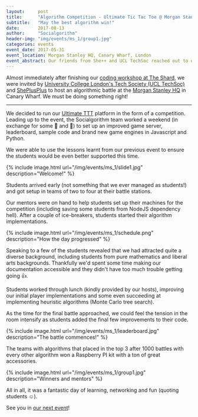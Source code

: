 ```yaml
---
layout:     post
title:      "Algorithm Competition - Ultimate Tic Tac Toe @ Morgan Stanley, London"
subtitle:   "May the best algorithm win!"
date:       2017-08-13
author:     "Socialgorithm"
header-img: "img/events/ms_1/group1.jpg"
categories: events
event_date: 2017-05-31
event_location: Morgan Stanley HQ, Canary Wharf, London
event_abstract: Our friends from She++ and UCL TechSoc reached out to organise a coding workshop for first and second year students.
---
```


Almost immediately after finishing our [coding workshop at The Shard](/events/2017/08/12/socialgorithm-at-shard/), we were invited by [University College London's Tech Society (UCL TechSoc)](https://techsoc.io/) and [ShePlusPlus](https://sheplusplus.org/) to host an algorithmic battle at the [Morgan Stanley HQ](https://www.facebook.com/events/1874748126125491) in Canary Wharf. We must be doing something right!

--------

We decided to run our [Ultimate TTT](/host) platform in the form of a competition. Leading up to the event, the Socialgorithm team worked a weekend (in exchange for some :pizza: and :beer:) to set up an improved game server, leaderboard, sample code and brand new game engines in Javascript and Python. 

We were able to use the lessons learnt from our previous event to ensure the students would be even better supported this time.

{% include image.html url="/img/events/ms_1/slide1.jpg" description="Welcome!" %}

Students arrived early (not something that we ever managed as students!) and got setup in teams of two to four at their battle stations. 

Our mentors were on hand to help students set up their machines for the competition (including saving some students from NodeJS dependency hell). After a couple of ice-breakers, students started their algorithm implementations.

{% include image.html url="/img/events/ms_1/schedule.png" description="How the day progressed" %}

Speaking to a few of the students revealed that we had attracted quite a diverse background, including students from pure mathematics and liberal arts backgrounds. Thankfully we'd spent some time making our documentation accessible and they didn't have too much trouble getting going :thumbsup:. 

Students worked through lunch (kindly provided by our hosts), improving our initial player implementations and some even succeeding at implementing heuristic algorithms (Monte Carlo tree search).

As the time for the final battle approached, we could feel the tension in the room intensify as students added the final few improvements to their code.

{% include image.html url="/img/events/ms_1/leaderboard.jpg" description="The battle commences!" %}

The teams with algorithms that placed in the top 3 after 1000 battles with every other algorithm won a Raspberry PI kit with a ton of great accessories. 

{% include image.html url="/img/events/ms_1/group1.jpg" description="Winners and mentors" %}

All in all, it was a fantastic day of learning, networking and fun (quoting students :relaxed:). 

See you in [our next event](/events)!